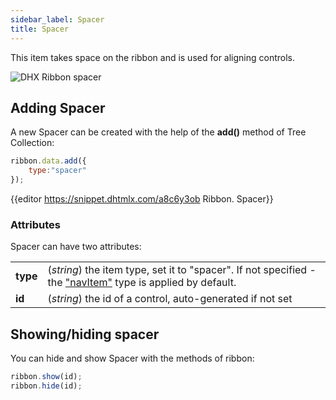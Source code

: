 ```yaml
---
sidebar_label: Spacer
title: Spacer
---          
```


This item takes space on the ribbon and is used for aligning controls.

![DHX Ribbon spacer](../assets/ribbon/spacer.png)


## Adding Spacer

A new Spacer can be created with the help of the **add()** method of Tree Collection:

~~~js
ribbon.data.add({
	type:"spacer"
});
~~~

{{editor	https://snippet.dhtmlx.com/a8c6y3ob	Ribbon. Spacer}}

### Attributes

Spacer can have two attributes:

<table class="webixdoc_links">
	<tbody>
        <tr>
			<td class="webixdoc_links0"><b>type</b></td>
			<td>(<i>string</i>) the item type, set it to "spacer". If not specified - the <a href="https://docs.dhtmlx.com/suite/ribbon__navitem.html">"navItem"</a> type is applied by default.</td>
		</tr>
        <tr>
			<td class="webixdoc_links0"><b>id</b></td>
			<td>(<i>string</i>) the id of a control, auto-generated if not set</td>
		</tr>
    </tbody>
</table>


## Showing/hiding spacer

You can hide and show Spacer with the methods of ribbon:

~~~js
ribbon.show(id);
ribbon.hide(id);
~~~





